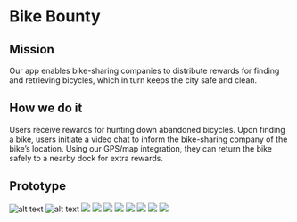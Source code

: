 # Bike Bounty

## Mission
Our app enables bike-sharing companies to distribute rewards for finding and retrieving bicycles, which in turn keeps the city safe and clean.

## How we do it
Users receive rewards for hunting down abandoned bicycles. Upon finding a bike, users initiate a video chat to inform the bike-sharing company of the bike’s location. Using our GPS/map integration, they can return the bike safely to a nearby dock for extra rewards.

## Prototype

![alt text](https://www.dropbox.com/s/smrb9lkabn64oeh/BikeBounty.001.jpeg?dl=1)
![alt text](https://www.dropbox.com/s/ki5rs1gw62es8hq/BikeBounty.002.jpeg?dl=1)
![](https://www.dropbox.com/s/zqp6ivfsiqm43xy/BikeBounty.006.jpeg?dl=1)
![](https://www.dropbox.com/s/g6040zsoalmwrkr/BikeBounty.007.jpeg?dl=1)
![](https://www.dropbox.com/s/l2157zpdczgb36g/BikeBounty.008.jpeg?dl=1)
![](https://www.dropbox.com/s/1asjnjxqwwagkrs/BikeBounty.009.jpeg?dl=1)
![](https://www.dropbox.com/s/l5zeaspfhrbkyi1/BikeBounty.010.jpeg?dl=1)
![](https://www.dropbox.com/s/1byahydwe5almue/BikeBounty.011.jpeg?dl=1)
![](https://www.dropbox.com/s/9qi7u27rdbda03y/BikeBounty.014.jpeg?dl=1)
![](https://www.dropbox.com/s/neznqiiarzxic7i/BikeBounty.015.jpeg?dl=1)
